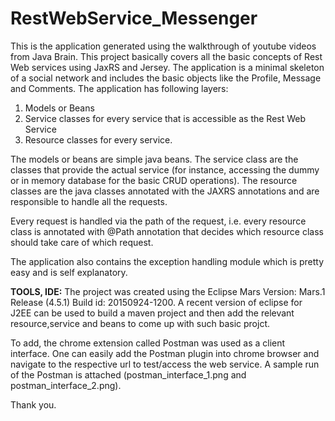 # RestWebService_Messenger
This is the application generated using the walkthrough of youtube videos from Java Brain. This project basically covers all the basic concepts of Rest Web services using JaxRS and Jersey.
The application is a minimal skeleton of a social network and includes the basic objects like the Profile, Message and Comments.
The application has following layers:
1) Models or Beans
2) Service classes for every service that is accessible as the Rest Web Service
3) Resource classes for every service.

The models or beans are simple java beans. The service class are the classes that provide the actual service (for instance, accessing the dummy
or in memory database for the basic CRUD operations).
The resource classes are the java classes annotated with the JAXRS annotations and are responsible to handle all the requests.

Every request is handled via the path of the request, i.e. every resource class is annotated with @Path annotation that decides which resource
class should take care of which request.

The application also contains the exception handling module which is pretty easy and is self explanatory.

<b>TOOLS, IDE:</b>
The project was created using the Eclipse Mars Version: Mars.1 Release (4.5.1) Build id: 20150924-1200.
A recent version of eclipse for J2EE can be used to build a maven project and then add the relevant resource,service and beans to come up with
such basic projct.

To add, the chrome extension called Postman was used as a client interface. One can easily add the Postman plugin into chrome browser and navigate to the respective url to test/access the web service. A sample run of the Postman is attached (postman_interface_1.png and postman_interface_2.png). 

Thank you.
